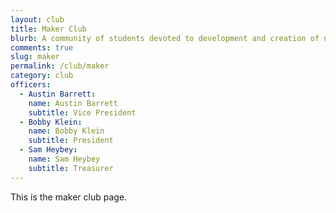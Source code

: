 ```yaml
---
layout: club
title: Maker Club
blurb: A community of students devoted to development and creation of new and interesting projects.
comments: true
slug: maker
permalink: /club/maker
category: club
officers:
  - Austin Barrett:
    name: Austin Barrett
    subtitle: Vice President
  - Bobby Klein:
    name: Bobby Klein
    subtitle: President
  - Sam Heybey:
    name: Sam Heybey
    subtitle: Treasurer
---
```

This is the maker club page.